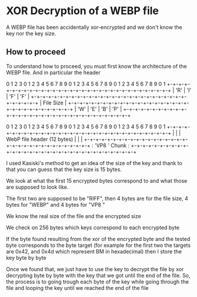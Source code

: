 # XOR Decryption of a WEBP file

A WEBP file has been accidentally xor-encrypted and we don't know the key nor the key size.


## How to proceed

To understand how to proceed, you must first know the architecture of the WEBP file. And in particular the header


 0                   1                   2                   3
 0 1 2 3 4 5 6 7 8 9 0 1 2 3 4 5 6 7 8 9 0 1 2 3 4 5 6 7 8 9 0 1
+-+-+-+-+-+-+-+-+-+-+-+-+-+-+-+-+-+-+-+-+-+-+-+-+-+-+-+-+-+-+-+-+
|      'R'      |      'I'      |      'F'      |      'F'      |
+-+-+-+-+-+-+-+-+-+-+-+-+-+-+-+-+-+-+-+-+-+-+-+-+-+-+-+-+-+-+-+-+
|                           File Size                           |
+-+-+-+-+-+-+-+-+-+-+-+-+-+-+-+-+-+-+-+-+-+-+-+-+-+-+-+-+-+-+-+-+
|      'W'      |      'E'      |      'B'      |      'P'      |
+-+-+-+-+-+-+-+-+-+-+-+-+-+-+-+-+-+-+-+-+-+-+-+-+-+-+-+-+-+-+-+-+



 0                   1                   2                   3
 0 1 2 3 4 5 6 7 8 9 0 1 2 3 4 5 6 7 8 9 0 1 2 3 4 5 6 7 8 9 0 1
+-+-+-+-+-+-+-+-+-+-+-+-+-+-+-+-+-+-+-+-+-+-+-+-+-+-+-+-+-+-+-+-+
|                                                               |
|                    WebP file header (12 bytes)                |
|                                                               |
+-+-+-+-+-+-+-+-+-+-+-+-+-+-+-+-+-+-+-+-+-+-+-+-+-+-+-+-+-+-+-+-+
:                        'VP8 ' Chunk                           :
+-+-+-+-+-+-+-+-+-+-+-+-+-+-+-+-+-+-+-+-+-+-+-+-+-+-+-+-+-+-+-+-+


I used Kasiski's method to get an idea of the size of the key and thank to that you can guess that the key size is 15 bytes.

We look at what the first 15 encrypted bytes correspond to and what those are supposed to look like.

The first two are supposed to be "RIFF", then 4 bytes are for the file size, 4 bytes for "WEBP" and 4 bytes for "VP8 "

We know the real size of the file and the encrypted size

We check on 256 bytes which keys correspond to each encrypted byte

If the byte found resulting from the xor of the encrypted byte and the tested byte corresponds to the byte target (for example for the first two the targets are 0x42, and 0x4d which represent BM in hexadecimal) then I store the key byte by byte

Once we found that, we just have to use the key to decrypt the file by xor decrypting byte by byte with the key that we got until the end of the file. So, the process is to going trough each byte of the key while going through the file and looping the key until we reached the end of the file